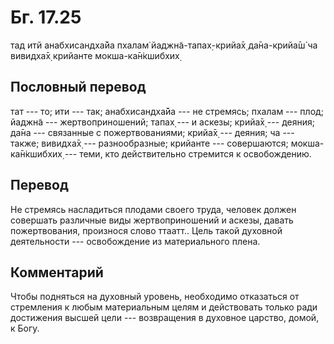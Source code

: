 # Бг. 17.25
тад итй анабхисандха̄йа
пхалам̇ йаджн̃а-тапах̣-крийа̄х̣
да̄на-крийа̄ш́ ча вивидха̄х̣
крийанте мокша-ка̄н̇кшибхих̣
## Пословный перевод

тат --- то; ити --- так; анабхисандха̄йа --- не стремясь; пхалам ---
плод; йаджн̃а --- жертвоприношений; тапах̣ --- и аскезы; крийа̄х̣ ---
деяния; да̄на --- связанные с пожертвованиями; крийа̄х̣ --- деяния; ча ---
также; вивидха̄х̣ --- разнообразные; крийанте --- совершаются;
мокша-ка̄н̇кшибхих̣ --- теми, кто действительно стремится к освобождению.

## Перевод

Не стремясь насладиться плодами своего труда, человек должен совершать
различные виды жертвоприношений и аскезы, давать пожертвования,
произнося слово ттаатт.. Цель такой духовной деятельности ---
освобождение из материального плена.

## Комментарий

Чтобы подняться на духовный уровень, необходимо отказаться от стремления
к любым материальным целям и действовать только ради достижения высшей
цели --- возвращения в духовное царство, домой, к Богу.
